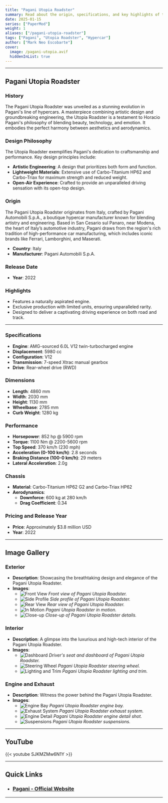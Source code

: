 ```yaml
---
title: "Pagani Utopia Roadster"
summary: Read about the origin, specifications, and key highlights of the Pagani Utopia Roadster, including an exclusive image gallery.
date: 2025-01-15
series: ["PaperMod"]
weight: 1
aliases: ["/pagani-utopia-roadster"]
tags: ["Pagani", "Utopia Roadster", "Hypercar"]
author: ["Mark Neo Escobarte"]
cover:
  image: /pagani-utopia.avif
  hiddenInList: true
---
```


---

## Pagani Utopia Roadster 

### History

The Pagani Utopia Roadster was unveiled as a stunning evolution in Pagani's line of hypercars. A masterpiece combining artistic design and groundbreaking engineering, the Utopia Roadster is a testament to Horacio Pagani's philosophy of blending beauty, technology, and emotion. It embodies the perfect harmony between aesthetics and aerodynamics.

### Design Philosophy

The Utopia Roadster exemplifies Pagani's dedication to craftsmanship and performance. Key design principles include:

- **Artistic Engineering**: A design that prioritizes both form and function.
- **Lightweight Materials**: Extensive use of Carbo-Titanium HP62 and Carbo-Triax for maximum strength and reduced weight.
- **Open-Air Experience**: Crafted to provide an unparalleled driving sensation with its open-top design.

### Origin

The Pagani Utopia Roadster originates from Italy, crafted by Pagani Automobili S.p.A., a boutique hypercar manufacturer known for blending artistry and engineering. Based in San Cesario sul Panaro, near Modena, the heart of Italy’s automotive industry, Pagani draws from the region's rich tradition of high-performance car manufacturing, which includes iconic brands like Ferrari, Lamborghini, and Maserati.


- **Country**: Italy
- **Manufacturer**: Pagani Automobili S.p.A.

### Release Date

- **Year**: 2022

### Highlights

- Features a naturally aspirated engine.
- Exclusive production with limited units, ensuring unparalleled rarity.
- Designed to deliver a captivating driving experience on both road and track.

---

### Specifications

- **Engine**: AMG-sourced 6.0L V12 twin-turbocharged engine
- **Displacement**: 5980 cc
- **Configuration**: V12
- **Transmission**: 7-speed Xtrac manual gearbox
- **Drive**: Rear-wheel drive (RWD)

### Dimensions

- **Length**: 4860 mm
- **Width**: 2030 mm
- **Height**: 1130 mm
- **Wheelbase**: 2785 mm
- **Curb Weight**: 1280 kg

### Performance

- **Horsepower**: 852 hp @ 5900 rpm
- **Torque**: 1100 Nm @ 2200-5600 rpm
- **Top Speed**: 370 km/h (230 mph)
- **Acceleration (0-100 km/h)**: 2.8 seconds
- **Braking Distance (100-0 km/h)**: 29 meters
- **Lateral Acceleration**: 2.0g

### Chassis

- **Material**: Carbo-Titanium HP62 G2 and Carbo-Triax HP62
- **Aerodynamics**:
  - **Downforce**: 600 kg at 280 km/h
  - **Drag Coefficient**: 0.34

### Pricing and Release Year

- **Price**: Approximately $3.8 million USD
- **Year**: 2022

---

## Image Gallery

### Exterior

- **Description**: Showcasing the breathtaking design and elegance of the Pagani Utopia Roadster.
- **Images**:
  - ![Front View](/pagani-utopia-front.avif)
    *Front view of Pagani Utopia Roadster.*
  - ![Side Profile](/pagani-utopia-side.avif)
    *Side profile of Pagani Utopia Roadster.*
  - ![Rear View](/pagani-utopia-back.avif)
    *Rear view of Pagani Utopia Roadster.*
  - ![In Motion](/pagani-utopia-in-motion1.avif)
    *Pagani Utopia Roadster in motion.*
  - ![Close-up](/pagani-utopia-close-up.avif)
    *Close-up of Pagani Utopia Roadster details.*

### Interior

- **Description**: A glimpse into the luxurious and high-tech interior of the Pagani Utopia Roadster.
- **Images**:
  - ![Dashboard](/pagani-utopia-drivers-seat.avif)
    *Driver's seat and dashboard of Pagani Utopia Roadster.*
  - ![Steering Wheel](/pagani-utopia-wheel.avif)
    *Pagani Utopia Roadster steering wheel.*
  - ![Lighting and Trim](/pagani-utopia-trim.avif)
    *Pagani Utopia Roadster lighting and trim.*

### Engine and Exhaust

- **Description**: Witness the power behind the Pagani Utopia Roadster.
- **Images**:
  - ![Engine Bay](/pagani-utopia-engine-system.avif)
    *Pagani Utopia Roadster engine bay.*
  - ![Exhaust System](/pagani-utopia-exhaust-system.avif)
    *Pagani Utopia Roadster exhaust system.*
  - ![Engine Detail](/pagani-utopia-engine.avif)
    *Pagani Utopia Roadster engine detail shot.*
  - ![Suspensions](/pagani-utopia-suspencion.jpg)
    *Pagani Utopia Roadster suspensions.*

---

## YouTube

{{< youtube SJKMZMw6N1Y >}}

---

## Quick Links

- ### [Pagani - Official Website](https://www.pagani.com)

---

